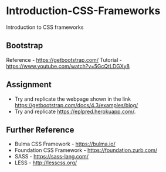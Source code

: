 # Introduction-CSS-Frameworks
Introduction to CSS frameworks

## Bootstrap
Reference - https://getbootstrap.com/
Tutorial - https://www.youtube.com/watch?v=5GcQtLDGXy8

## Assignment
* Try and replicate the webpage shown in the link https://getbootstrap.com/docs/4.3/examples/blog/
* Try and replicate https://eplpred.herokuapp.com/.

## Further Reference 
* Bulma CSS Framework - https://bulma.io/
* Foundation CSS Framework - https://foundation.zurb.com/
* SASS - https://sass-lang.com/
* LESS  - http://lesscss.org/


